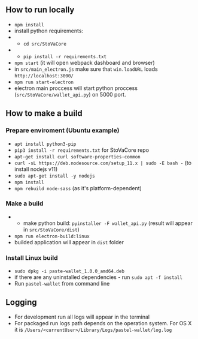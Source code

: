 ## How to run locally
 
 - `npm install`
 - install python requirements:
 - - `cd src/StoVaCore`
 - - `pip install -r requirements.txt`
 - `npm start` (it will open webpack dashboard and browser)
 - in `src/main_electron.js` make sure that `win.loadURL` loads `http://localhost:3000/`
 - `npm run start-electron`
 - electron main proccess will start python proccess (`src/StoVaCore/wallet_api.py`) on 5000 port.


## How to make a build

### Prepare enviroment (Ubuntu example)
 - `apt install python3-pip`
 - `pip3 install -r requirements.txt` for StoVaCore repo
 - `apt-get install curl software-properties-common`
 - `curl -sL https://deb.nodesource.com/setup_11.x | sudo -E bash -` (to install nodejs v11)
 - `sudo apt-get install -y nodejs`
 - `npm install`
 - `npm rebuild node-sass` (as it's platform-dependent)

### Make a build
 - - make python build: `pyinstaller -F wallet_api.py` (result will appear in `src/StoVaCore/dist`)
 - `npm run electron-build:linux`
 - builded application will appear in `dist` folder

### Install Linux build
 - `sudo dpkg -i paste-wallet_1.0.0_amd64.deb`
 - if there are any uninstalled dependencies - run `sudo apt -f install`
 - Run `pastel-wallet` from command line

## Logging
 - For development run all logs will appear in the terminal
 - For packaged run logs path depends on the operation system. For OS X it is `/Users/<currentUser>/Library/Logs/pastel-wallet/log.log`
